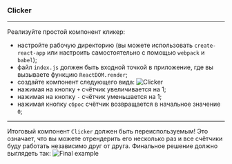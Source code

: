 ### Clicker
---
Реализуйте простой компонент кликер:

- настройте рабочую директорию (вы можете использовать `create-react-app` или настроить самостоятельно с помощью `webpack` и `babel`);
- файл `index.js` должен быть входной точкой в приложение, где вы вызываете функцию `ReactDOM.render`;
- создайте компонент следующего вида: 
![Clicker](https://user-images.githubusercontent.com/15867703/119319618-581d8780-bc83-11eb-85dd-f451a5503f65.png) 
- нажимая на кнопку `+` счётчик увеличивается на 1;
- нажимая на кнопку `-` счётчик уменьшается на 1;
- нажимая кнопку `сброс` счётчик возвращается в начальное значение `0`;
---
Итоговый компонент `Clicker` должен быть переиспользуемым! Это означает, что вы можете отрендерить его несколько раз и все счётчики буду работать независимо друг от друга.
Финальное решение должно выглядеть так:
![Final example](https://user-images.githubusercontent.com/15867703/119319620-594eb480-bc83-11eb-8d9a-0d94e192d9c6.gif)
